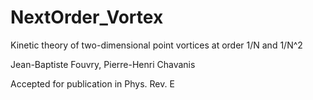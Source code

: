 # NextOrder_Vortex
Kinetic theory of two-dimensional point vortices at order 1/N and 1/N^2

Jean-Baptiste Fouvry, Pierre-Henri Chavanis

Accepted for publication in Phys. Rev. E
